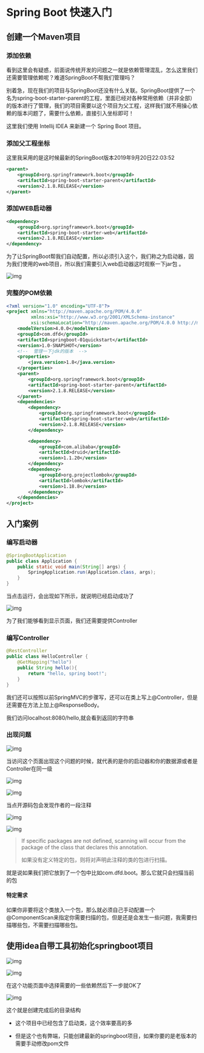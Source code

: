 # Spring Boot 快速入门

## 创建一个Maven项目

### 添加依赖

看到这里会有疑惑，前面说传统开发的问题之一就是依赖管理混乱，怎么这里我们还需要管理依赖呢？难道SpringBoot不帮我们管理吗？

别着急，现在我们的项目与SpringBoot还没有什么关联。SpringBoot提供了一个名为spring-boot-starter-parent的工程，里面已经对各种常用依赖（并非全部）的版本进行了管理，我们的项目需要以这个项目为父工程，这样我们就不用操心依赖的版本问题了，需要什么依赖，直接引入坐标即可！

这里我们使用 Intellij IDEA 来新建一个 Spring Boot 项目。

### 添加父工程坐标

这里我采用的是这时候最新的SpringBoot版本2019年9月20日22:03:52

~~~xml
<parent>
    <groupId>org.springframework.boot</groupId>
    <artifactId>spring-boot-starter-parent</artifactId>
    <version>2.1.8.RELEASE</version>
</parent>
~~~

### 添加WEB启动器

~~~xml
<dependency>
    <groupId>org.springframework.boot</groupId>
    <artifactId>spring-boot-starter-web</artifactId>
    <version>2.1.8.RELEASE</version>
</dependency>
~~~

为了让SpringBoot帮我们自动配置，所以必须引入这个，我们称之为启动器，因为我们使用的web项目，所以我们需要引入web启动器这时观察一下jar包 。

![img](./img/clip_image001.png)

### 完整的POM依赖

~~~xml
<?xml version="1.0" encoding="UTF-8"?>
<project xmlns="http://maven.apache.org/POM/4.0.0"
         xmlns:xsi="http://www.w3.org/2001/XMLSchema-instance"
         xsi:schemaLocation="http://maven.apache.org/POM/4.0.0 http://maven.apache.org/xsd/maven-4.0.0.xsd">
    <modelVersion>4.0.0</modelVersion>
    <groupId>com.dfd</groupId>
    <artifactId>springboot-01quickstart</artifactId>
    <version>1.0-SNAPSHOT</version>
    <!--  管理一下jdk的版本  -->
    <properties>
        <java.version>1.8</java.version>
    </properties>
    <parent>
        <groupId>org.springframework.boot</groupId>
        <artifactId>spring-boot-starter-parent</artifactId>
        <version>2.1.8.RELEASE</version>
    </parent>
    <dependencies>
        <dependency>
            <groupId>org.springframework.boot</groupId>
            <artifactId>spring-boot-starter-web</artifactId>
            <version>2.1.8.RELEASE</version>
        </dependency>

        <dependency>
            <groupId>com.alibaba</groupId>
            <artifactId>druid</artifactId>
            <version>1.1.20</version>
        </dependency>
        <dependency>
            <groupId>org.projectlombok</groupId>
            <artifactId>lombok</artifactId>
            <version>1.18.8</version>
        </dependency>
    </dependencies>
</project>
~~~

## 入门案例

### 编写启动器

~~~java
@SpringBootApplication
public class Application {
    public static void main(String[] args) {
        SpringApplication.run(Application.class, args);
    }
}
~~~

当点击运行，会出现如下所示，就说明已经启动成功了

![img](./img/clip_image002.jpg)

为了我们能够看到显示页面，我们还需要提供Controller

### 编写Controller

~~~java
@RestController
public class HelloController {
    @GetMapping("hello")
    public String hello(){
        return "hello, spring boot!";
    }
}
~~~

我们还可以按照以前SpringMVC的步骤写，还可以在类上写上@Controller，但是还需要在方法上加上@ResponseBody。

我们访问localhost:8080/hello,就会看到返回的字符串

### 出现问题

![img](./img/clip_image004.jpg)

当访问这个页面出现这个问题的时候，就代表的是你的启动器和你的数据源或者是Controller在同一级

![img](./img/clip_image006.jpg)

![img](./img/clip_image008.jpg)

当点开源码包会发现作者的一段注释

![img](./img/clip_image010.jpg)

![img](./img/clip_image012.jpg)

> If specific packages are not defined, scanning will occur from the package of the class that declares this annotation.
>
> 如果没有定义特定的包，则将对声明此注释的类的包进行扫描。

就是说如果我们把它放到了一个包中比如com.dfd.boot。那么它就只会扫描当前的包

#### 特定需求

如果你非要将这个类放入一个包，那么就必须自己手动配置一个@ComponentScan来指定你需要扫描的包，但是还是会发生一些问题，我需要扫描哪些包，不需要扫描哪些包。

## 使用idea自带工具初始化springboot项目

![img](./img/clip_image014.jpg)

![img](./img/clip_image016.jpg)

在这个功能页面中选择需要的一些依赖然后下一步就OK了

![img](./img/clip_image017.png)

这个就是创建完成后的目录结构

* 这个项目中已经包含了启动类，这个效率要高的多

* 但是这个也有弊端，只能创建最新的springboot项目，如果你要的是老版本的需要手动修改pom文件